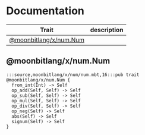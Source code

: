 # Documentation
|Trait|description|
|---|---|
|[@moonbitlang/x/num.Num](#@moonbitlang/x/num.Num)||

## @moonbitlang/x/num.Num

```moonbit
:::source,moonbitlang/x/num/num.mbt,16:::pub trait @moonbitlang/x/num.Num {
  from_int(Int) -> Self
  op_add(Self, Self) -> Self
  op_sub(Self, Self) -> Self
  op_mul(Self, Self) -> Self
  op_div(Self, Self) -> Self
  op_neg(Self) -> Self
  abs(Self) -> Self
  signum(Self) -> Self
}
```

